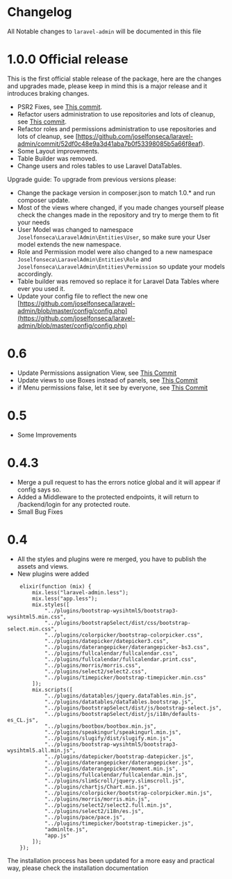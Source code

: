 # Changelog

All Notable changes to `laravel-admin` will be documented in this file

# 1.0.0 Official release

This is the first official stable release of the package, here are the changes and upgrades made, please keep in mind this is a major release and it introduces braking changes.

- PSR2 Fixes, see [This commit](https://github.com/joselfonseca/laravel-admin/commit/e96eafc3b18e9f1b0ff48c6bde5770e9acba79f3).
- Refactor users administration to use repositories and lots of cleanup, see [This commit](https://github.com/joselfonseca/laravel-admin/commit/1d5c4b56561ce504e40b73b224fb206e494626a9).
- Refactor roles and permissions administration to use repositories and lots of cleanup, see [https://github.com/joselfonseca/laravel-admin/commit/52df0c48e9a3d41aba7b0f53398085b5a66f8eaf).
- Some Layout improvements.
- Table Builder was removed.
- Change users and roles tables to use Laravel DataTables.

Upgrade guide: To upgrade from previous versions please:
 
- Change the package version in composer.json to match 1.0.* and run composer update.
- Most of the views where changed, if you made changes yourself please check the changes made in the repository and try to merge them to fit your needs
- User Model was changed to namespace `Joselfonseca\LaravelAdmin\Entities\User`, so make sure your User model extends the new namespace.
- Role and Permission model were also changed to a new namespace `Joselfonseca\LaravelAdmin\Entities\Role` and `Joselfonseca\LaravelAdmin\Entities\Permission` so update your models accordingly.
- Table builder was removed so replace it for Laravel Data Tables where ever you used it.
- Update your config file to reflect the new one [https://github.com/joselfonseca/laravel-admin/blob/master/config/config.php](https://github.com/joselfonseca/laravel-admin/blob/master/config/config.php)

# 0.6

- Update Permissions assignation View, see [This Commit](https://github.com/joselfonseca/laravel-admin/commit/b6c4481c61bd43c187179db9316e7bc83f49c4f8)
- Update views to use Boxes instead of panels, see [This Commit](https://github.com/joselfonseca/laravel-admin/commit/23606198f145bda893f765407a86b96325e3efe6)
- if Menu permissions false, let it see by everyone, see [This Commit](https://github.com/joselfonseca/laravel-admin/commit/7266039ff19c971fe433a7af497f5d26e272dadd)

# 0.5

- Some Improvements

# 0.4.3

- Merge a pull request to has the errors notice global and it will appear if config says so.
- Added a Middleware to the protected endpoints, it will return to /backend/login for any protected route.
- Small Bug Fixes

# 0.4

- All the styles and plugins were re merged, you have to publish the assets and views.
- New plugins were added
```
    elixir(function (mix) {
        mix.less("laravel-admin.less");
        mix.less("app.less");
        mix.styles([
            "../plugins/bootstrap-wysihtml5/bootstrap3-wysihtml5.min.css",
            "../plugins/bootstrapSelect/dist/css/bootstrap-select.min.css",
            "../plugins/colorpicker/bootstrap-colorpicker.css",
            "../plugins/datepicker/datepicker3.css",
            "../plugins/daterangepicker/daterangepicker-bs3.css",
            "../plugins/fullcalendar/fullcalendar.css",
            "../plugins/fullcalendar/fullcalendar.print.css",
            "../plugins/morris/morris.css",
            "../plugins/select2/select2.css",
            "../plugins/timepicker/bootstrap-timepicker.min.css"
        ]);
        mix.scripts([
            "../plugins/datatables/jquery.dataTables.min.js",
            "../plugins/datatables/dataTables.bootstrap.js",
            "../plugins/bootstrapSelect/dist/js/bootstrap-select.js",
            "../plugins/bootstrapSelect/dist/js/i18n/defaults-es_CL.js",
            "../plugins/bootbox/bootbox.min.js",
            "../plugins/speakingurl/speakingurl.min.js",
            "../plugins/slugify/dist/slugify.min.js",
            "../plugins/bootstrap-wysihtml5/bootstrap3-wysihtml5.all.min.js",
            "../plugins/datepicker/bootstrap-datepicker.js",
            "../plugins/daterangepicker/daterangepicker.js",
            "../plugins/daterangepicker/moment.min.js",
            "../plugins/fullcalendar/fullcalendar.min.js",
            "../plugins/slimScroll/jquery.slimscroll.js",
            "../plugins/chartjs/Chart.min.js",
            "../plugins/colorpicker/bootstrap-colorpicker.min.js",
            "../plugins/morris/morris.min.js",
            "../plugins/select2/select2.full.min.js",
            "../plugins/select2/i18n/es.js",
            "../plugins/pace/pace.js",
            "../plugins/timepicker/bootstrap-timepicker.js",
            "adminlte.js",
            "app.js"
        ]);
    });
```

The installation process has been updated for a more easy and practical way, please check the installation documentation